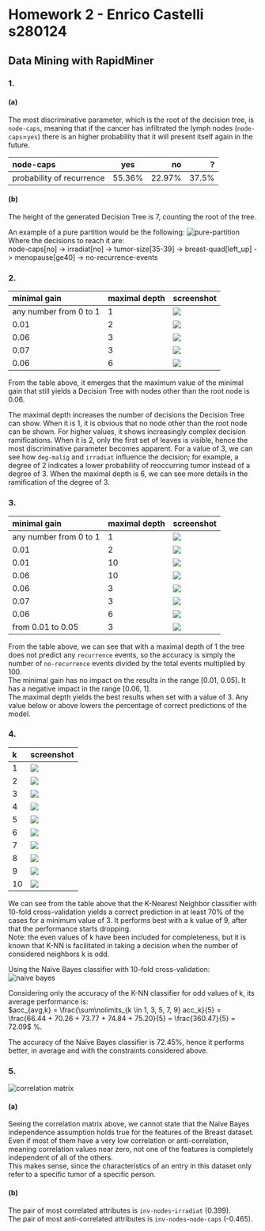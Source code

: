 # Homework 2 - Enrico Castelli s280124

## Data Mining with RapidMiner

### 1.

#### (a)

The most discriminative parameter, which is the root of the decision tree, is `node-caps`, meaning that if the cancer has infiltrated the lymph nodes (`node-caps`=`yes`) there is an higher probability that it will present itself again in the future.  

| node-caps       | yes     | no     |   ? |
| :------------- | :----------: | -----------: | --: |
|  probability of recurrence |  55.36%  | 22.97%   | 37.5% |

#### (b)

The height of the generated Decision Tree is 7, counting the root of the tree.  

An example of a pure partition would be the following:
![pure-partition](pure-partition.png)
Where the decisions to reach it are:  
node-caps[no] -> irradiat[no] -> tumor-size[35-39] -> breast-quad[left_up] -> menopause[ge40] -> no-recurrence-events

### 2.

| minimal gain | maximal depth | screenshot |
| :----------- | :------------ | :--------- |
| any number from 0 to 1 | 1 | ![](dt-1.png) |
| 0.01 | 2 | ![](dt-2.png) |
| 0.06 | 3 | ![](dt-3.png) |
| 0.07 | 3 | ![](dt-1.png) |
| 0.06 | 6 | ![](dt-5.png) |

From the table above, it emerges that the maximum value of the minimal gain that still yields a Decision Tree with nodes other than the root node is 0.06.  

The maximal depth increases the number of decisions the Decision Tree can show. When it is 1, it is obvious that no node other than the root node can be shown. For higher values, it shows increasingly complex decision ramifications. When it is 2, only the first set of leaves is visible, hence the most discriminative parameter becomes apparent. For a value of 3, we can see how `deg-malig` and `irradiat` influence the decision; for example, a degree of 2 indicates a lower probability of reoccurring tumor instead of a degree of 3. When the maximal depth is 6, we can see more details in the ramification of the degree of 3.

### 3.

| minimal gain | maximal depth | screenshot |
| :----------- | :------------ | :--------- |
| any number from 0 to 1 | 1 | ![](dt-cv-1.png) |
| 0.01 | 2 | ![](dt-cv-2.png) |
| 0.01 | 10 | ![](dt-cv-3.png) |
| 0.06 | 10 | ![](dt-cv-4.png) |
| 0.06 | 3 | ![](dt-cv-6.png) |
| 0.07 | 3 | ![](dt-cv-7.png) |
| 0.06 | 6 | ![](dt-cv-8.png) |
| from 0.01 to 0.05 | 3 | ![](dt-cv-5.png) |

From the table above, we can see that with a maximal depth of 1 the tree does not predict any `recurrence` events, so the accuracy is simply the number of `no-recurrence` events divided by the total events multiplied by 100.  
The minimal gain has no impact on the results in the range [0.01, 0.05]. It has a negative impact in the range [0.06, 1].  
The maximal depth yields the best results when set with a value of 3. Any value below or above lowers the percentage of correct predictions of the model.

### 4.

| k | screenshot |
| :-- | :------- |
| 1 | ![](knn-1.png) |
| 2 | ![](knn-2.png) |
| 3 | ![](knn-3.png) |
| 4 | ![](knn-4.png) |
| 5 | ![](knn-5.png) |
| 6 | ![](knn-6.png) |
| 7 | ![](knn-7.png) |
| 8 | ![](knn-8.png) |
| 9 | ![](knn-9.png) |
| 10 | ![](knn-10.png) |

We can see from the table above that the K-Nearest Neighbor classifier with 10-fold cross-validation yields a correct prediction in at least 70% of the cases for a minimum value of 3. It performs best with a k value of 9, after that the performance starts dropping.  
Note: the even values of k have been included for completeness, but it is known that K-NN is facilitated in taking a decision when the number of considered neighbors k is odd.

Using the Naïve Bayes classifier with 10-fold cross-validation:
![naive bayes](nb.png)

Considering only the accuracy of the K-NN classifier for odd values of k, its average performance is:  
$acc_{avg,k} = \frac{\sum\nolimits_{k \in 1, 3, 5, 7, 9} acc_k}{5} = \frac{66.44 + 70.26 + 73.77 + 74.84 + 75.20}{5} = \frac{360.47}{5} = 72.09$ %.  

The accuracy of the Naïve Bayes classifier is 72.45%, hence it performs better, in average and with the constraints considered above.

### 5.

![correlation matrix](cm.png)

#### (a)

Seeing the correlation matrix above, we cannot state that the Naïve Bayes independence assumption holds true for the features of the Breast dataset. Even if most of them have a very low correlation or anti-correlation, meaning correlation values near zero, not one of the features is completely independent of all of the others.  
This makes sense, since the characteristics of an entry in this dataset only refer to a specific tumor of a specific person.

#### (b)

The pair of most correlated attributes is `inv-nodes`-`irradiat` (0.399).  
The pair of most anti-correlated attributes is `inv-nodes`-`node-caps` (-0.465).